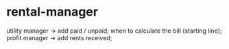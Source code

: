 # rental-manager

utility manager -> add paid / unpaid; when to calculate the bill (starting line);
profit manager -> add rents received; 
